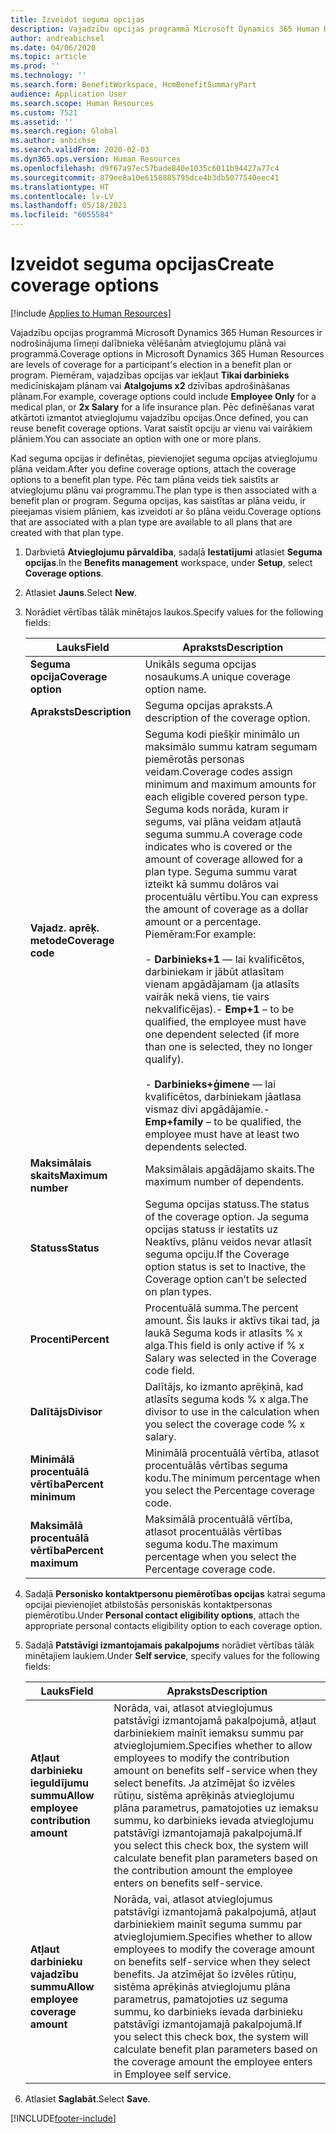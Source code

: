 ```yaml
---
title: Izveidot seguma opcijas
description: Vajadzību opcijas programmā Microsoft Dynamics 365 Human Resources ir nodrošinājuma līmeņi dalībnieka vēlēšanām atvieglojumu plānā vai programmā.
author: andreabichsel
ms.date: 04/06/2020
ms.topic: article
ms.prod: ''
ms.technology: ''
ms.search.form: BenefitWorkspace, HcmBenefitSummaryPart
audience: Application User
ms.search.scope: Human Resources
ms.custom: 7521
ms.assetid: ''
ms.search.region: Global
ms.author: anbichse
ms.search.validFrom: 2020-02-03
ms.dyn365.ops.version: Human Resources
ms.openlocfilehash: d9f67a97ec57bade840e1035c6011b94427a77c4
ms.sourcegitcommit: 879ee8a10e6158885795dce4b3db5077540eec41
ms.translationtype: HT
ms.contentlocale: lv-LV
ms.lasthandoff: 05/18/2021
ms.locfileid: "6055584"
---
```

# <a name="create-coverage-options"></a><span data-ttu-id="8e526-103">Izveidot seguma opcijas</span><span class="sxs-lookup"><span data-stu-id="8e526-103">Create coverage options</span></span>

[!include [Applies to Human Resources](../includes/applies-to-hr.md)]

<span data-ttu-id="8e526-104">Vajadzību opcijas programmā Microsoft Dynamics 365 Human Resources ir nodrošinājuma līmeņi dalībnieka vēlēšanām atvieglojumu plānā vai programmā.</span><span class="sxs-lookup"><span data-stu-id="8e526-104">Coverage options in Microsoft Dynamics 365 Human Resources are levels of coverage for a participant's election in a benefit plan or program.</span></span> <span data-ttu-id="8e526-105">Piemēram, vajadzības opcijas var iekļaut **Tikai darbinieks** medicīniskajam plānam vai **Atalgojums x2** dzīvības apdrošināšanas plānam.</span><span class="sxs-lookup"><span data-stu-id="8e526-105">For example, coverage options could include **Employee Only** for a medical plan, or **2x Salary** for a life insurance plan.</span></span> <span data-ttu-id="8e526-106">Pēc definēšanas varat atkārtoti izmantot atvieglojumu vajadzību opcijas.</span><span class="sxs-lookup"><span data-stu-id="8e526-106">Once defined, you can reuse benefit coverage options.</span></span> <span data-ttu-id="8e526-107">Varat saistīt opciju ar vienu vai vairākiem plāniem.</span><span class="sxs-lookup"><span data-stu-id="8e526-107">You can associate an option with one or more plans.</span></span>

<span data-ttu-id="8e526-108">Kad seguma opcijas ir definētas, pievienojiet seguma opcijas atvieglojumu plāna veidam.</span><span class="sxs-lookup"><span data-stu-id="8e526-108">After you define coverage options, attach the coverage options to a benefit plan type.</span></span> <span data-ttu-id="8e526-109">Pēc tam plāna veids tiek saistīts ar atvieglojumu plānu vai programmu.</span><span class="sxs-lookup"><span data-stu-id="8e526-109">The plan type is then associated with a benefit plan or program.</span></span> <span data-ttu-id="8e526-110">Seguma opcijas, kas saistītas ar plāna veidu, ir pieejamas visiem plāniem, kas izveidoti ar šo plāna veidu.</span><span class="sxs-lookup"><span data-stu-id="8e526-110">Coverage options that are associated with a plan type are available to all plans that are created with that plan type.</span></span> 

1. <span data-ttu-id="8e526-111">Darbvietā **Atvieglojumu pārvaldība**, sadaļā **Iestatījumi** atlasiet **Seguma opcijas**.</span><span class="sxs-lookup"><span data-stu-id="8e526-111">In the **Benefits management** workspace, under **Setup**, select **Coverage options**.</span></span>

2. <span data-ttu-id="8e526-112">Atlasiet **Jauns**.</span><span class="sxs-lookup"><span data-stu-id="8e526-112">Select **New**.</span></span>

3. <span data-ttu-id="8e526-113">Norādiet vērtības tālāk minētajos laukos.</span><span class="sxs-lookup"><span data-stu-id="8e526-113">Specify values for the following fields:</span></span>

   | <span data-ttu-id="8e526-114">Lauks</span><span class="sxs-lookup"><span data-stu-id="8e526-114">Field</span></span> | <span data-ttu-id="8e526-115">Apraksts</span><span class="sxs-lookup"><span data-stu-id="8e526-115">Description</span></span> |
   | --- | --- |
   | <span data-ttu-id="8e526-116">**Seguma opcija**</span><span class="sxs-lookup"><span data-stu-id="8e526-116">**Coverage option**</span></span> | <span data-ttu-id="8e526-117">Unikāls seguma opcijas nosaukums.</span><span class="sxs-lookup"><span data-stu-id="8e526-117">A unique coverage option name.</span></span> |
   | <span data-ttu-id="8e526-118">**Apraksts**</span><span class="sxs-lookup"><span data-stu-id="8e526-118">**Description**</span></span> | <span data-ttu-id="8e526-119">Seguma opcijas apraksts.</span><span class="sxs-lookup"><span data-stu-id="8e526-119">A description of the coverage option.</span></span> |
   | <span data-ttu-id="8e526-120">**Vajadz. aprēķ. metode**</span><span class="sxs-lookup"><span data-stu-id="8e526-120">**Coverage code**</span></span> | <span data-ttu-id="8e526-121">Seguma kodi piešķir minimālo un maksimālo summu katram segumam piemērotās personas veidam.</span><span class="sxs-lookup"><span data-stu-id="8e526-121">Coverage codes assign minimum and maximum amounts for each eligible covered person type.</span></span> <span data-ttu-id="8e526-122">Seguma kods norāda, kuram ir segums, vai plāna veidam atļautā seguma summu.</span><span class="sxs-lookup"><span data-stu-id="8e526-122">A coverage code indicates who is covered or the amount of coverage allowed for a plan type.</span></span> <span data-ttu-id="8e526-123">Seguma summu varat izteikt kā summu dolāros vai procentuālu vērtību.</span><span class="sxs-lookup"><span data-stu-id="8e526-123">You can express the amount of coverage as a dollar amount or a percentage.</span></span> <span data-ttu-id="8e526-124">Piemēram:</span><span class="sxs-lookup"><span data-stu-id="8e526-124">For example:</span></span></br></br><span data-ttu-id="8e526-125">- **Darbinieks+1** — lai kvalificētos, darbiniekam ir jābūt atlasītam vienam apgādājamam (ja atlasīts vairāk nekā viens, tie vairs nekvalificējas).</span><span class="sxs-lookup"><span data-stu-id="8e526-125">- **Emp+1** – to be qualified, the employee must have one dependent selected (if more than one is selected, they no longer qualify).</span></span></br></br><span data-ttu-id="8e526-126">- **Darbinieks+ģimene** — lai kvalificētos, darbiniekam jāatlasa vismaz divi apgādājamie.</span><span class="sxs-lookup"><span data-stu-id="8e526-126">- **Emp+family** – to be qualified, the employee must have at least two dependents selected.</span></span> |
   | <span data-ttu-id="8e526-127">**Maksimālais skaits**</span><span class="sxs-lookup"><span data-stu-id="8e526-127">**Maximum number**</span></span> | <span data-ttu-id="8e526-128">Maksimālais apgādājamo skaits.</span><span class="sxs-lookup"><span data-stu-id="8e526-128">The maximum number of dependents.</span></span> |
   | <span data-ttu-id="8e526-129">**Statuss**</span><span class="sxs-lookup"><span data-stu-id="8e526-129">**Status**</span></span> | <span data-ttu-id="8e526-130">Seguma opcijas statuss.</span><span class="sxs-lookup"><span data-stu-id="8e526-130">The status of the coverage option.</span></span> <span data-ttu-id="8e526-131">Ja seguma opcijas statuss ir iestatīts uz Neaktīvs, plānu veidos nevar atlasīt seguma opciju.</span><span class="sxs-lookup"><span data-stu-id="8e526-131">If the Coverage option status is set to Inactive, the Coverage option can’t be selected on plan types.</span></span> |
   | <span data-ttu-id="8e526-132">**Procenti**</span><span class="sxs-lookup"><span data-stu-id="8e526-132">**Percent**</span></span> | <span data-ttu-id="8e526-133">Procentuālā summa.</span><span class="sxs-lookup"><span data-stu-id="8e526-133">The percent amount.</span></span> <span data-ttu-id="8e526-134">Šis lauks ir aktīvs tikai tad, ja laukā Seguma kods ir atlasīts % x alga.</span><span class="sxs-lookup"><span data-stu-id="8e526-134">This field is only active if % x Salary was selected in the Coverage code field.</span></span> |
   | <span data-ttu-id="8e526-135">**Dalītājs**</span><span class="sxs-lookup"><span data-stu-id="8e526-135">**Divisor**</span></span> | <span data-ttu-id="8e526-136">Dalītājs, ko izmanto aprēķinā, kad atlasīts seguma kods % x alga.</span><span class="sxs-lookup"><span data-stu-id="8e526-136">The divisor to use in the calculation when you select the coverage code % x salary.</span></span> |
   | <span data-ttu-id="8e526-137">**Minimālā procentuālā vērtība**</span><span class="sxs-lookup"><span data-stu-id="8e526-137">**Percent minimum**</span></span> | <span data-ttu-id="8e526-138">Minimālā procentuālā vērtība, atlasot procentuālās vērtības seguma kodu.</span><span class="sxs-lookup"><span data-stu-id="8e526-138">The minimum percentage when you select the Percentage coverage code.</span></span> |
   | <span data-ttu-id="8e526-139">**Maksimālā procentuālā vērtība**</span><span class="sxs-lookup"><span data-stu-id="8e526-139">**Percent maximum**</span></span> | <span data-ttu-id="8e526-140">Maksimālā procentuālā vērtība, atlasot procentuālās vērtības seguma kodu.</span><span class="sxs-lookup"><span data-stu-id="8e526-140">The maximum percentage when you select the Percentage coverage code.</span></span> |

4. <span data-ttu-id="8e526-141">Sadaļā **Personisko kontaktpersonu piemērotības opcijas** katrai seguma opcijai pievienojiet atbilstošās personiskās kontaktpersonas piemērotību.</span><span class="sxs-lookup"><span data-stu-id="8e526-141">Under **Personal contact eligibility options**, attach the appropriate personal contacts eligibility option to each coverage option.</span></span>

5. <span data-ttu-id="8e526-142">Sadaļā **Patstāvīgi izmantojamais pakalpojums** norādiet vērtības tālāk minētajiem laukiem.</span><span class="sxs-lookup"><span data-stu-id="8e526-142">Under **Self service**, specify values for the following fields:</span></span>

   | <span data-ttu-id="8e526-143">Lauks</span><span class="sxs-lookup"><span data-stu-id="8e526-143">Field</span></span> | <span data-ttu-id="8e526-144">Apraksts</span><span class="sxs-lookup"><span data-stu-id="8e526-144">Description</span></span> |
   | --- | --- |
   | <span data-ttu-id="8e526-145">**Atļaut darbinieku ieguldījumu summu**</span><span class="sxs-lookup"><span data-stu-id="8e526-145">**Allow employee contribution amount**</span></span> | <span data-ttu-id="8e526-146">Norāda, vai, atlasot atvieglojumus patstāvīgi izmantojamā pakalpojumā, atļaut darbiniekiem mainīt iemaksu summu par atvieglojumiem.</span><span class="sxs-lookup"><span data-stu-id="8e526-146">Specifies whether to allow employees to modify the contribution amount on benefits self-service when they select benefits.</span></span> <span data-ttu-id="8e526-147">Ja atzīmējat šo izvēles rūtiņu, sistēma aprēķinās atvieglojumu plāna parametrus, pamatojoties uz iemaksu summu, ko darbinieks ievada atvieglojumu patstāvīgi izmantojamajā pakalpojumā.</span><span class="sxs-lookup"><span data-stu-id="8e526-147">If you select this check box, the system will calculate benefit plan parameters based on the contribution amount the employee enters on benefits self-service.</span></span> |
   | <span data-ttu-id="8e526-148">**Atļaut darbinieku vajadzību summu**</span><span class="sxs-lookup"><span data-stu-id="8e526-148">**Allow employee coverage amount**</span></span> | <span data-ttu-id="8e526-149">Norāda, vai, atlasot atvieglojumus patstāvīgi izmantojamā pakalpojumā, atļaut darbiniekiem mainīt seguma summu par atvieglojumiem.</span><span class="sxs-lookup"><span data-stu-id="8e526-149">Specifies whether to allow employees to modify the coverage amount on benefits self-service when they select benefits.</span></span> <span data-ttu-id="8e526-150">Ja atzīmējat šo izvēles rūtiņu, sistēma aprēķinās atvieglojumu plāna parametrus, pamatojoties uz seguma summu, ko darbinieks ievada darbinieku patstāvīgi izmantojamajā pakalpojumā.</span><span class="sxs-lookup"><span data-stu-id="8e526-150">If you select this check box, the system will calculate benefit plan parameters based on the coverage amount the employee enters in Employee self service.</span></span> |

6. <span data-ttu-id="8e526-151">Atlasiet **Saglabāt**.</span><span class="sxs-lookup"><span data-stu-id="8e526-151">Select **Save**.</span></span> 


[!INCLUDE[footer-include](../includes/footer-banner.md)]